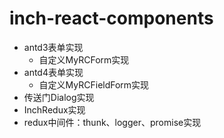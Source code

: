 # inch-react-components

- antd3表单实现
    - 自定义MyRCForm实现
- antd4表单实现
    - 自定义MyRCFieldForm实现
- 传送门Dialog实现
- InchRedux实现
- redux中间件：thunk、logger、promise实现


